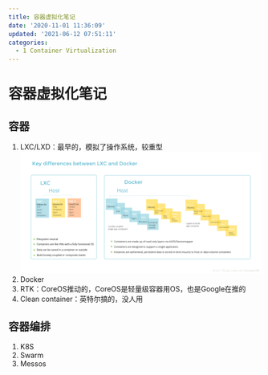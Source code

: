 ```yaml
---
title: 容器虚拟化笔记
date: '2020-11-01 11:36:09'
updated: '2021-06-12 07:51:11'
categories:
  - 1 Container Virtualization
---
```

# 容器虚拟化笔记

## 容器

1.  LXC/LXD：最早的，模拟了操作系统，较重型 
   ![](Container_Virtualization_Notes/20190304151401.png)
2.  Docker
3.  RTK：CoreOS推动的，CoreOS是轻量级容器用OS，也是Google在推的
4.  Clean container：英特尔搞的，没人用



## 容器编排

1.  K8S
2.  Swarm
3.  Messos
